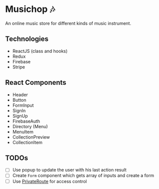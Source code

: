 # Musichop 🎶

An online music store for different kinds of music instrument.

## Technologies

- ReactJS (class and hooks)
- Redux
- Firebase
- Stripe

## React Components

- Header
- Button
- FormInput
- SignIn
- SignUp
- FirebaseAuth
- Directory (Menu)
- MenuItem
- CollectionPreview
- CollectionItem

## TODOs

- [ ] Use popup to update the user with his last action result
- [ ] Create `Form` component which gets array of inputs and create a form
- [ ] Use [PrivateRoute](https://reacttraining.com/react-router/web/example/auth-workflow) for access control
